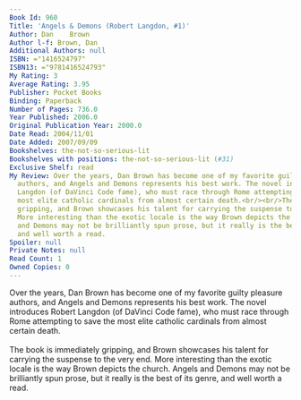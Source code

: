```yaml
---
Book Id: 960
Title: 'Angels & Demons (Robert Langdon, #1)'
Author: Dan    Brown
Author l-f: Brown, Dan
Additional Authors: null
ISBN: ="1416524797"
ISBN13: ="9781416524793"
My Rating: 3
Average Rating: 3.95
Publisher: Pocket Books
Binding: Paperback
Number of Pages: 736.0
Year Published: 2006.0
Original Publication Year: 2000.0
Date Read: 2004/11/01
Date Added: 2007/09/09
Bookshelves: the-not-so-serious-lit
Bookshelves with positions: the-not-so-serious-lit (#31)
Exclusive Shelf: read
My Review: Over the years, Dan Brown has become one of my favorite guilty pleasure
  authors, and Angels and Demons represents his best work. The novel introduces Robert
  Langdon (of DaVinci Code fame), who must race through Rome attempting to save the
  most elite catholic cardinals from almost certain death.<br/><br/>The book is immediately
  gripping, and Brown showcases his talent for carrying the suspense to the very end.
  More interesting than the exotic locale is the way Brown depicts the church. Angels
  and Demons may not be brilliantly spun prose, but it really is the best of its genre,
  and well worth a read.
Spoiler: null
Private Notes: null
Read Count: 1
Owned Copies: 0
---
```


Over the years, Dan Brown has become one of my favorite guilty pleasure authors, and Angels and Demons represents his best work. The novel introduces Robert Langdon (of DaVinci Code fame), who must race through Rome attempting to save the most elite catholic cardinals from almost certain death.<br/><br/>The book is immediately gripping, and Brown showcases his talent for carrying the suspense to the very end. More interesting than the exotic locale is the way Brown depicts the church. Angels and Demons may not be brilliantly spun prose, but it really is the best of its genre, and well worth a read.